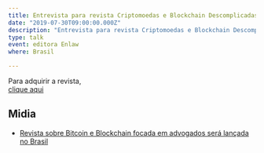 ```yaml
---
title: Entrevista para revista Criptomoedas e Blockchain Descomplicadas para Advogados
date: "2019-07-30T09:00:00.000Z"
description: "Entrevista para revista Criptomoedas e Blockchain Descomplicadas para Advogados, Brasil"
type: talk
event: editora Enlaw
where: Brasil

---
```


Para adquirir a revista,  
<a href="https://www.enlaw.com.br/revista/620" target="_blank">clique aqui</a>

## Midia
- <a href="https://br.cointelegraph.com/news/bitcoin-and-blockchain-magazine-focused-on-lawyers-to-be-launched-in-brazil" target="_blank">Revista sobre Bitcoin e Blockchain focada em advogados será lançada no Brasil</a>

